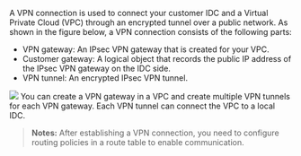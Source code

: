 
A VPN connection is used to connect your customer IDC and a Virtual Private Cloud (VPC) through an encrypted tunnel over a public network. As shown in the figure below, a VPN connection consists of the following parts:
- VPN gateway: An IPsec VPN gateway that is created for your VPC.
- Customer gateway: A logical object that records the public IP address of the IPsec VPN gateway on the IDC side.
- VPN tunnel: An encrypted IPsec VPN tunnel.

![](https://main.qcloudimg.com/raw/f0a32bf4771754cab3d6dbaf7da253d0.png)
You can create a VPN gateway in a VPC and create multiple VPN tunnels for each VPN gateway. Each VPN tunnel can connect the VPC to a local IDC.
>**Notes:**
>After establishing a VPN connection, you need to configure routing policies in a route table to enable communication.
